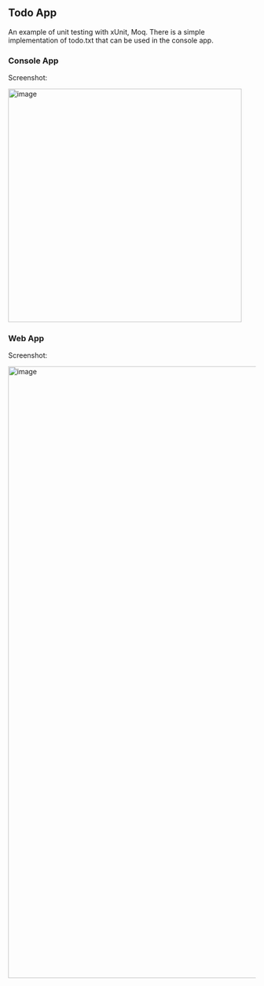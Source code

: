 ## Todo App

An example of unit testing with xUnit, Moq.
There is a simple implementation of todo.txt that can be used in the console app.

### Console App
Screenshot:

<img width="475" alt="image" src="https://user-images.githubusercontent.com/772474/163889823-4687efd6-89a5-40ae-8d0b-cee01d4712ee.png">

### Web App
Screenshot:

<img width="1245" alt="image" src="https://user-images.githubusercontent.com/772474/164105995-7fa14356-c770-42ae-ab8c-babe81c6f46c.png">
